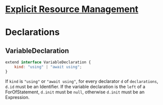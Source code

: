 # [Explicit Resource Management][proposal-explicit-resource-management]

# Declarations

## VariableDeclaration

```js
extend interface VariableDeclaration {
    kind: "using" | "await using";
}
```

If `kind` is `"using"` or `"await using"`, for every declarator `d` of `declarations`, `d.id` must be an Identifier. If the variable declaration is the `left` of a ForOfStatement, `d.init` must be `null`, otherwise `d.init` must be an Expression.

[proposal-explicit-resource-management]: https://github.com/tc39/proposal-explicit-resource-management